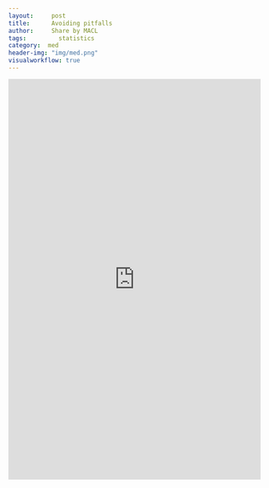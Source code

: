 ```yaml
---
layout:     post
title:      Avoiding pitfalls
author:     Share by MACL
tags: 		  statistics
category:  med
header-img: "img/med.png"
visualworkflow: true
---
```

<iframe id="pitfalls" src="http://www.claviusweb.net/pitfalls/"
style="border: non; width: 100%; height: 800px"
frameborder="0">
</iframe>
